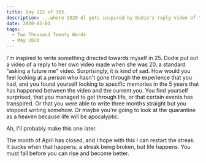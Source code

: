 ```yaml
---
title: Day 122 of 365.
description: ...where 2020 Al gets inspired by Dodie's reply video of "asking a future me".
date: 2020-05-01
tags:
  - Two Thousand Twenty Words
  - May 2020
---
```


I'm inspired to write something directed towards myself in 25. Dodie put out a video of a reply to her own video made when she was 20, a standard "asking a future me" video. Surprisingly, it is kind of sad. How would you feel looking at a person who hasn't gone through the experience that you had, and you found yourself looking to specific memories in the 5 years that has happened between the video and the current you. You find yourself surprised, that you managed to get through life, or that certain events has transpired. Or that you were able to write three months straight but you stopped writing somehow. Or maybe you're going to look at the quarantine as a heaven because life will be apocalyptic.

Ah, I'll probably make this one later.

The month of April has closed, and I hope with this I can restart the streak. It sucks when that happens, a streak being broken, but life happens. You must fall before you can rise and become better.
